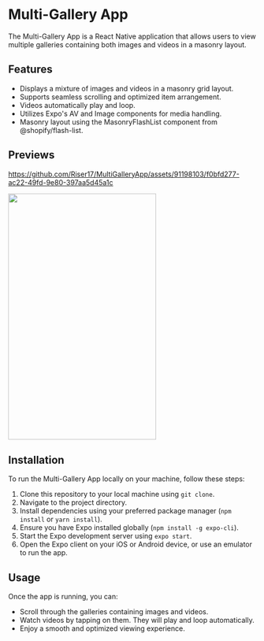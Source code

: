 # Multi-Gallery App

The Multi-Gallery App is a React Native application that allows users to view multiple galleries containing both images and videos in a masonry layout.

## Features

- Displays a mixture of images and videos in a masonry grid layout.
- Supports seamless scrolling and optimized item arrangement.
- Videos automatically play and loop.
- Utilizes Expo's AV and Image components for media handling.
- Masonry layout using the MasonryFlashList component from @shopify/flash-list. 

## Previews

https://github.com/Riser17/MultiGalleryApp/assets/91198103/f0bfd277-ac22-49fd-9e80-397aa5d45a1c

<img src="https://github.com/Riser17/MultiGalleryApp/assets/91198103/3cbda0fe-8bdf-4df5-9fe8-bcba9f870b23" width="300" height="500">

## Installation

To run the Multi-Gallery App locally on your machine, follow these steps:

1. Clone this repository to your local machine using `git clone`.
2. Navigate to the project directory.
3. Install dependencies using your preferred package manager (`npm install` or `yarn install`).
4. Ensure you have Expo installed globally (`npm install -g expo-cli`).
5. Start the Expo development server using `expo start`.
6. Open the Expo client on your iOS or Android device, or use an emulator to run the app.

## Usage

Once the app is running, you can:

- Scroll through the galleries containing images and videos.
- Watch videos by tapping on them. They will play and loop automatically.
- Enjoy a smooth and optimized viewing experience.




